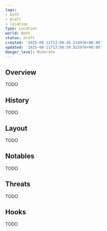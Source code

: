 ```yaml
---
tags:
- both
- draft
- location
type: Location
world: Both
status: draft
created: '2025-08-11T13:08:46.510936+00:00'
updated: '2025-08-11T13:08:50.825970+00:00'
danger_level: Moderate
---
```



## Overview

TODO
## History

TODO
## Layout

TODO
## Notables

TODO
## Threats

TODO
## Hooks

TODO
